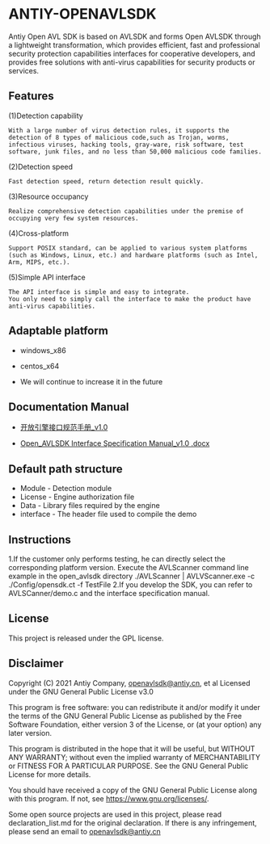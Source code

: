 # ANTIY-OPENAVLSDK
Antiy Open AVL SDK is based on AVLSDK and forms Open AVLSDK through a lightweight transformation, which provides efficient, fast and professional security protection capabilities interfaces for cooperative developers, and provides free solutions with anti-virus capabilities for security products or services.

## Features 
(1)Detection capability

	With a large number of virus detection rules, it supports the detection of 8 types of malicious code,such as Trojan, worms, infectious viruses, hacking tools, gray-ware, risk software, test software, junk files, and no less than 50,000 malicious code families.
	
(2)Detection speed

	Fast detection speed, return detection result quickly.
	
(3)Resource occupancy

	Realize comprehensive detection capabilities under the premise of occupying very few system resources.
(4)Cross-platform

	Support POSIX standard, can be applied to various system platforms (such as Windows, Linux, etc.) and hardware platforms (such as Intel, Arm, MIPS, etc.).
(5)Simple API interface

	The API interface is simple and easy to integrate.
	You only need to simply call the interface to make the product have anti-virus capabilities. 


## Adaptable platform

- windows_x86

- centos_x64

- We will continue to increase it in the future


## Documentation Manual

* [开放引擎接口规范手册_v1.0](doc/开放引擎接口规范手册_v1.0.docx)

* [Open_AVLSDK Interface Specification Manual_v1.0 .docx](doc/Open_AVLSDK%20Interface%20Specification%20Manual_v1.0%20.docx)


## Default path structure
* 	Module  - Detection module
*	License -  Engine authorization file
*	Data  - Library files required by the engine
*	interface  - The header file used to compile the demo


## Instructions  
1.If the customer only performs testing, he can directly select the corresponding platform version. Execute the AVLScanner command line example in the open_avlsdk directory ./AVLScanner | AVLVScanner.exe -c ./Config/opensdk.ct -f TestFile 
2.If you develop the SDK, you can refer to AVLSCanner/demo.c and the interface specification manual. 

	
## License
This project is released under the GPL license.	
	
## Disclaimer
Copyright (C) 2021 Antiy Company, <openavlsdk@antiy.cn>, et al
  Licensed under the GNU General Public License v3.0

  This program is free software: you can redistribute it and/or modify
it under the terms of the GNU General Public License as published by
the Free Software Foundation, either version 3 of the License, or
(at your option) any later version.

  This program is distributed in the hope that it will be useful,
but WITHOUT ANY WARRANTY; without even the implied warranty of
MERCHANTABILITY or FITNESS FOR A PARTICULAR PURPOSE.  See the
GNU General Public License for more details.

  You should have received a copy of the GNU General Public License
along with this program.  If not, see <https://www.gnu.org/licenses/>.

  Some open source projects are used in this project, please read declaration_list.md for the original declaration.
  If there is any infringement, please send an email to <openavlsdk@antiy.cn> 


